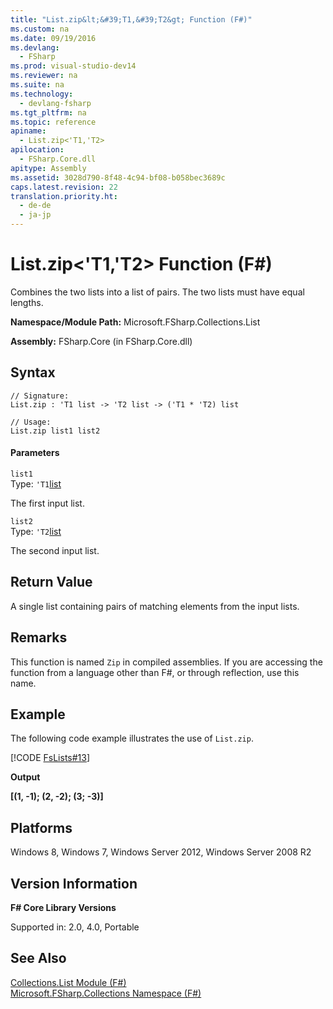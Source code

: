 ```yaml
---
title: "List.zip&lt;&#39;T1,&#39;T2&gt; Function (F#)"
ms.custom: na
ms.date: 09/19/2016
ms.devlang: 
  - FSharp
ms.prod: visual-studio-dev14
ms.reviewer: na
ms.suite: na
ms.technology: 
  - devlang-fsharp
ms.tgt_pltfrm: na
ms.topic: reference
apiname: 
  - List.zip<'T1,'T2>
apilocation: 
  - FSharp.Core.dll
apitype: Assembly
ms.assetid: 3028d790-8f48-4c94-bf08-b058bec3689c
caps.latest.revision: 22
translation.priority.ht: 
  - de-de
  - ja-jp
---
```

# List.zip&lt;&#39;T1,&#39;T2&gt; Function (F#)
Combines the two lists into a list of pairs. The two lists must have equal lengths.  
  
 **Namespace/Module Path:** Microsoft.FSharp.Collections.List  
  
 **Assembly:** FSharp.Core (in FSharp.Core.dll)  
  
## Syntax  
  
```  
// Signature:  
List.zip : 'T1 list -> 'T2 list -> ('T1 * 'T2) list  
  
// Usage:  
List.zip list1 list2  
```  
  
#### Parameters  
 `list1`  
 Type: `'T1`[list](../vs140/Collections.List--T--Union--F#-.md)  
  
 The first input list.  
  
 `list2`  
 Type: `'T2`[list](../vs140/Collections.List--T--Union--F#-.md)  
  
 The second input list.  
  
## Return Value  
 A single list containing pairs of matching elements from the input lists.  
  
## Remarks  
 This function is named `Zip` in compiled assemblies. If you are accessing the function from a language other than F#, or through reflection, use this name.  
  
## Example  
 The following code example illustrates the use of `List.zip`.  
  
 [!CODE [FsLists#13](../CodeSnippet/VS_Snippets_Fsharp/fslists#13)]  
  
 **Output**  
  
 **[(1, -1); (2, -2); (3; -3)]**   
## Platforms  
 Windows 8, Windows 7, Windows Server 2012, Windows Server 2008 R2  
  
## Version Information  
 **F# Core Library Versions**  
  
 Supported in: 2.0, 4.0, Portable  
  
## See Also  
 [Collections.List Module (F#)](../vs140/Collections.List-Module--F#-.md)   
 [Microsoft.FSharp.Collections Namespace (F#)](../Topic/Microsoft.FSharp.Collections%20Namespace%20\(F%23\).md)